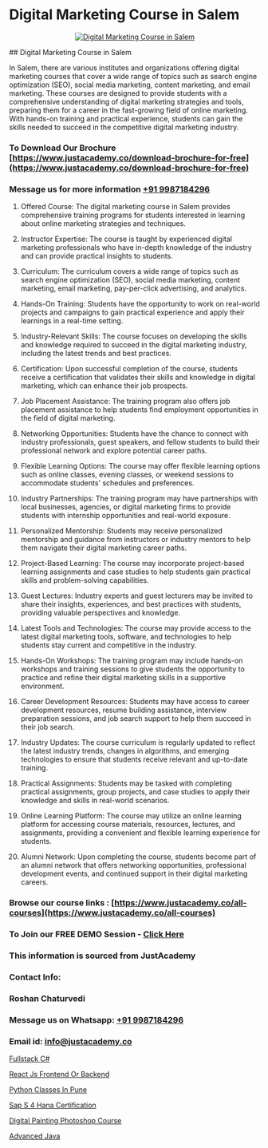 # Digital Marketing Course in Salem

<p align="center">
  <a href="https://justacademy.co/course-detail/digital-marketing">
    <img src="https://justacademy.co/storage2/course_image/1676636720_course_image.webp" alt="Digital Marketing Course in Salem">
  </a>
</p>
## Digital Marketing Course in Salem

In Salem, there are various institutes and organizations offering digital marketing courses that cover a wide range of topics such as search engine optimization (SEO), social media marketing, content marketing, and email marketing. These courses are designed to provide students with a comprehensive understanding of digital marketing strategies and tools, preparing them for a career in the fast-growing field of online marketing. With hands-on training and practical experience, students can gain the skills needed to succeed in the competitive digital marketing industry.
### To Download Our Brochure [https://www.justacademy.co/download-brochure-for-free](https://www.justacademy.co/download-brochure-for-free)
### Message us for more information [+91 9987184296](https://api.whatsapp.com/send?phone=919987184296)
1) Offered Course: The digital marketing course in Salem provides comprehensive training programs for students interested in learning about online marketing strategies and techniques.

2) Instructor Expertise: The course is taught by experienced digital marketing professionals who have in-depth knowledge of the industry and can provide practical insights to students.

3) Curriculum: The curriculum covers a wide range of topics such as search engine optimization (SEO), social media marketing, content marketing, email marketing, pay-per-click advertising, and analytics.

4) Hands-On Training: Students have the opportunity to work on real-world projects and campaigns to gain practical experience and apply their learnings in a real-time setting.

5) Industry-Relevant Skills: The course focuses on developing the skills and knowledge required to succeed in the digital marketing industry, including the latest trends and best practices.

6) Certification: Upon successful completion of the course, students receive a certification that validates their skills and knowledge in digital marketing, which can enhance their job prospects.

7) Job Placement Assistance: The training program also offers job placement assistance to help students find employment opportunities in the field of digital marketing.

8) Networking Opportunities: Students have the chance to connect with industry professionals, guest speakers, and fellow students to build their professional network and explore potential career paths.

9) Flexible Learning Options: The course may offer flexible learning options such as online classes, evening classes, or weekend sessions to accommodate students' schedules and preferences.

10) Industry Partnerships: The training program may have partnerships with local businesses, agencies, or digital marketing firms to provide students with internship opportunities and real-world exposure.

11) Personalized Mentorship: Students may receive personalized mentorship and guidance from instructors or industry mentors to help them navigate their digital marketing career paths.

12) Project-Based Learning: The course may incorporate project-based learning assignments and case studies to help students gain practical skills and problem-solving capabilities.

13) Guest Lectures: Industry experts and guest lecturers may be invited to share their insights, experiences, and best practices with students, providing valuable perspectives and knowledge.

14) Latest Tools and Technologies: The course may provide access to the latest digital marketing tools, software, and technologies to help students stay current and competitive in the industry.

15) Hands-On Workshops: The training program may include hands-on workshops and training sessions to give students the opportunity to practice and refine their digital marketing skills in a supportive environment.

16) Career Development Resources: Students may have access to career development resources, resume building assistance, interview preparation sessions, and job search support to help them succeed in their job search.

17) Industry Updates: The course curriculum is regularly updated to reflect the latest industry trends, changes in algorithms, and emerging technologies to ensure that students receive relevant and up-to-date training.

18) Practical Assignments: Students may be tasked with completing practical assignments, group projects, and case studies to apply their knowledge and skills in real-world scenarios.

19) Online Learning Platform: The course may utilize an online learning platform for accessing course materials, resources, lectures, and assignments, providing a convenient and flexible learning experience for students.

20) Alumni Network: Upon completing the course, students become part of an alumni network that offers networking opportunities, professional development events, and continued support in their digital marketing careers.

### Browse our course links : [https://www.justacademy.co/all-courses](https://www.justacademy.co/all-courses) 
### To Join our FREE DEMO Session - [Click Here](https://www.justacademy.co/register-for-course-demo)


### This information is sourced from JustAcademy
### Contact Info:
### Roshan Chaturvedi
### Message us on Whatsapp: [+91 9987184296](https://api.whatsapp.com/send?phone=919987184296)
### Email id: [info@justacademy.co](mailto:info@justacademy.co)
                
[Fullstack C#](https://www.linkedin.com/pulse/fullstack-c-justacademy-beangaluru-kljrc/)

[React Js Frontend Or Backend](https://www.linkedin.com/pulse/react-js-frontend-backend-software-training-mountain-view-pdkje?trackingId=WI%2BNWiCYuW%2F%2BVDnHRg1HNw%3D%3D&lipi=urn%3Ali%3Apage%3Ad_flagship3_company_admin%3BmPS%2BIVBvQs6ee2jjU4LMiw%3D%3D)

[Python Classes In Pune](https://medium.com/@namusn/python-classes-in-pune-2f8d20065cd0)

[Sap S 4 Hana Certification](https://medium.com/@ranemanish460/sap-s-4-hana-certification-5ce20aa631cf)

[Digital Painting Photoshop Course](https://justacademyin.github.io/justacademy/digital-painting-photoshop-course)

[Advanced Java](https://justacademyin.github.io/justacademy/advanced-java)

